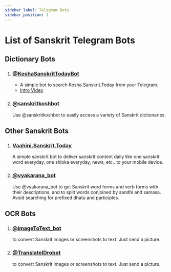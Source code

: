 ```yaml
---
sidebar_label: Telegram Bots
sidebar_position: 1
---
```


# List of Sanskrit Telegram Bots

## Dictionary Bots

1. ### [@KoshaSanskritTodayBot](https://kosha.sanskrit.today/tools/telegram-bot)
    
    * A simple bot to search Kosha.Sanskrit.Today from your Telegram.
    * [<IconFA icon="fab fa-youtube" /> Intro Video](https://youtube.com/shorts/tqqpjblp60A?feature=shared)

1. ### [@sanskritkoshbot](https://t.me/sanskritkoshbot)

    Use @sanskritkoshbot to easily access a variety of Sanskrit dictionaries.

## Other Sanskrit Bots

1. ### [Vaahini.Sanskrit.Today](https://vaahini.sanskrit.today/)

    A simple sanskrit bot to deliver sanskrit content daily like one sanskrit word everyday, one shloka everyday, news, etc.. to your mobile device.

1. ### [@vyakarana_bot](https://t.me/vyakarana_bot)

    Use @vyakarana_bot to get Sanskrit word forms and verb forms with their descriptions, and to split words conjoined by sandhi and samasa. Avoid searching for prefixed dhatu and participles.

## OCR Bots

1. ### [@imageToText_bot](https://t.me/imageToText_bot)

    to convert Sanskrit images or screenshots to text. Just send a picture.

1. ### [@TranslateIDrobot](https://t.me/TranslateIDrobot)

    to convert Sanskrit images or screenshots to text. Just send a picture.
